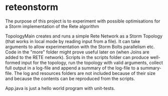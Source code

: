 reteonstorm
===========

The purpose of this project is to experiment with possible optimisations for a Storm implementation of the Rete algorithm

TopologyMain creates and runs a simple Rete Network as a Storm Topology (that works in local mode by reading input from a file).
It can take arguments to allow experimentation with the Storm Bolts parallelism etc.
Code in the "more" folder might prove useful later on (when Joins are added to the RETE network). 
Scripts in the scripts folder can produce well-formed input for the topology, run the topology with valid arguments, collect full output in a log-file and append a summary of the log-file to a summary-file. 
The log and resources folders are not included because of their size and because the contents can be reproduced from the scripts.

App.java is just a hello world program with unit-tests. 
